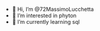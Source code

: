 - 👋 Hi, I’m @72MassimoLucchetta
- 👀 I’m interested in phyton
- 🌱 I’m currently learning sql

<!---
72MassimoLucchetta/72MassimoLucchetta is a ✨ special ✨ repository because its `README.md` (this file) appears on your GitHub profile.
You can click the Preview link to take a look at your changes.
--->
